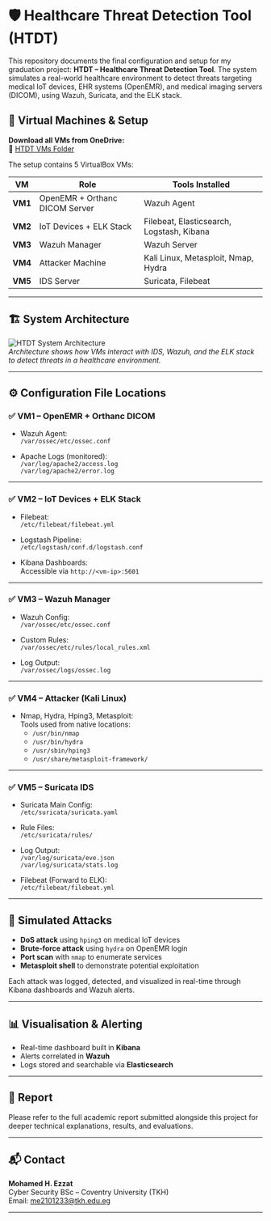 # 🛡️ Healthcare Threat Detection Tool (HTDT)

This repository documents the final configuration and setup for my graduation project: **HTDT – Healthcare Threat Detection Tool**. The system simulates a real-world healthcare environment to detect threats targeting medical IoT devices, EHR systems (OpenEMR), and medical imaging servers (DICOM), using Wazuh, Suricata, and the ELK stack.

## 📁 Virtual Machines & Setup

**Download all VMs from OneDrive:**  
🔗 [HTDT VMs Folder](https://elsewedyedu1-my.sharepoint.com/:f:/g/personal/me2101233_tkh_edu_eg/EmMPV4s_kfNMjfANZ7tYly4BRvLhsWNZZyonIoeRVfsdvg?e=QAzEoZ)

The setup contains 5 VirtualBox VMs:

| VM | Role | Tools Installed |
|----|------|------------------|
| **VM1** | OpenEMR + Orthanc DICOM Server | Wazuh Agent |
| **VM2** | IoT Devices + ELK Stack | Filebeat, Elasticsearch, Logstash, Kibana |
| **VM3** | Wazuh Manager | Wazuh Server |
| **VM4** | Attacker Machine | Kali Linux, Metasploit, Nmap, Hydra |
| **VM5** | IDS Server | Suricata, Filebeat |

---

## 🏗️ System Architecture

![HTDT System Architecture](diagram.png)  
*Architecture shows how VMs interact with IDS, Wazuh, and the ELK stack to detect threats in a healthcare environment.*

---

## ⚙️ Configuration File Locations

### ✅ VM1 – OpenEMR + Orthanc DICOM

- Wazuh Agent:  
  `/var/ossec/etc/ossec.conf`
  
- Apache Logs (monitored):  
  `/var/log/apache2/access.log`  
  `/var/log/apache2/error.log`

---

### ✅ VM2 – IoT Devices + ELK Stack

- Filebeat:  
  `/etc/filebeat/filebeat.yml`

- Logstash Pipeline:  
  `/etc/logstash/conf.d/logstash.conf`

- Kibana Dashboards:  
  Accessible via `http://<vm-ip>:5601`

---

### ✅ VM3 – Wazuh Manager

- Wazuh Config:  
  `/var/ossec/etc/ossec.conf`

- Custom Rules:  
  `/var/ossec/etc/rules/local_rules.xml`

- Log Output:  
  `/var/ossec/logs/ossec.log`

---

### ✅ VM4 – Attacker (Kali Linux)

- Nmap, Hydra, Hping3, Metasploit:  
  Tools used from native locations:
  - `/usr/bin/nmap`
  - `/usr/bin/hydra`
  - `/usr/sbin/hping3`
  - `/usr/share/metasploit-framework/`

---

### ✅ VM5 – Suricata IDS

- Suricata Main Config:  
  `/etc/suricata/suricata.yaml`

- Rule Files:  
  `/etc/suricata/rules/`

- Log Output:  
  `/var/log/suricata/eve.json`  
  `/var/log/suricata/stats.log`

- Filebeat (Forward to ELK):  
  `/etc/filebeat/filebeat.yml`

---

## 🧪 Simulated Attacks

- **DoS attack** using `hping3` on medical IoT devices
- **Brute-force attack** using `hydra` on OpenEMR login
- **Port scan** with `nmap` to enumerate services
- **Metasploit shell** to demonstrate potential exploitation

Each attack was logged, detected, and visualized in real-time through Kibana dashboards and Wazuh alerts.

---

## 📊 Visualisation & Alerting

- Real-time dashboard built in **Kibana**
- Alerts correlated in **Wazuh**
- Logs stored and searchable via **Elasticsearch**

---

## 📎 Report

Please refer to the full academic report submitted alongside this project for deeper technical explanations, results, and evaluations.

---

## 📬 Contact

**Mohamed H. Ezzat**  
Cyber Security BSc – Coventry University (TKH)  
Email: me2101233@tkh.edu.eg

---

